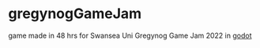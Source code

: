 # gregynogGameJam
game made in 48 hrs for Swansea Uni Gregynog Game Jam 2022 in [ godot ]( https://godotengine.org/ )
